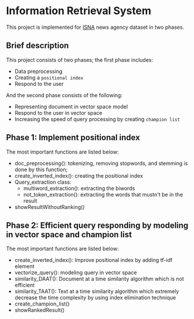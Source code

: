 # Information Retrieval System
This project is implemented for [ISNA](https://drive.google.com/file/d/1p0sMTj6hAw8G3QxYkFmXXA1Q5eDABgCr/view?usp=sharing) news agency dataset in two phases.

## Brief description
This project consists of two phases; the first phase includes:
* Data preprocessing
* Creating a `positional index`
* Respond to the user

And the second phase consists of the following:
* Representing document in vector space model
* Respond to the user in vector space
* Increasing the speed of query processing by creating `champion list`

## Phase 1: Implement positional index
The most important functions are listed below:
* doc_preprocessing(): tokenizing, removing stopwords, and stemming is done by this function;
* create_inverted_index(): creating the positional index
* Query_extraction class:
  * multiword_extraction(): extracting the biwords
  * not_token_extraction(): extracting the words that mustn't be in the result
* showResultWithoutRanking()

## Phase 2: Efficient query responding by modeling in vector space and champion list
The most important functions are listed below:
* create_inverted_index(): Improve positional index by adding tf-idf element
* vectorize_query(): modeling query in vector space
* similarity_DAAT(): Document at a time similarity algorithm which is not efficient
* similarity_TAAT(): Text at a time similarity algorithm which extremely decrease the time complexity by using index elimination technique
* create_champion_list()
* showRankedResult()
